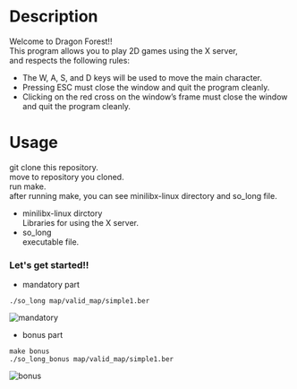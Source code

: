 # Description  
Welcome to Dragon Forest!!  
This program allows you to play 2D games using the X server,  
and respects the following rules:
- The W, A, S, and D keys will be used to move the main character.
- Pressing ESC must close the window and quit the program cleanly.
- Clicking on the red cross on the window’s frame must close the window and quit the program cleanly.
# Usage  
git clone this repository.  
move to repository you cloned.  
run make.  
after running make, you can see minilibx-linux directory and so_long file.  
- minilibx-linux dirctory  
Libraries for using the X server.
- so_long  
executable file.  

### Let's get started!!  
- mandatory part
```
./so_long map/valid_map/simple1.ber
```
![mandatory](https://user-images.githubusercontent.com/77039327/128588345-b624a1e8-667e-4399-b407-2ad5f2b293fe.gif)

- bonus part  
```
make bonus
./so_long_bonus map/valid_map/simple1.ber
```
![bonus](https://user-images.githubusercontent.com/77039327/128588424-8eb6075e-e26d-4797-a8c2-4fa8d264130a.gif)
